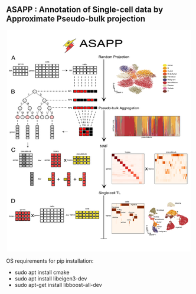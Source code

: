 ## ASAPP : Annotation of Single-cell data by Approximate Pseudo-bulk projection


<div align="center">
    <img src="images/asapp_workflow.png" alt="Logo" width="500" height="600">
</div>


OS requirements for pip installation:

- sudo apt install cmake
- sudo apt install libeigen3-dev
- sudo apt-get install libboost-all-dev
